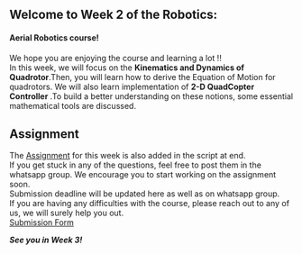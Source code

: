 ## Welcome to Week 2 of the Robotics:
#### Aerial Robotics course!
We hope you are enjoying the course and learning a lot !! </br>
In this week, we will focus on the **Kinematics and Dynamics of Quadrotor**.Then, you will learn how to derive the Equation of Motion for quadrotors. We will also learn implementation of **2-D QuadCopter Controller** .To build a better understanding on these notions, some essential mathematical tools are discussed.</br>



## Assignment 
The [Assignment](https://github.com/AeromodellingClubIITB/Aerial-Robotics/tree/main/week_2/Assignment%202_code) for this week is also added in the script at end.</br>
If you get stuck in any of the questions, feel free to post them in the whatsapp group. We encourage you to start working on the assignment soon.</br>
Submission deadline will be updated here as well as on whatsapp group.</br>
If you are having any difficulties with the course, please reach out to any of us, we will surely help you out.</br>
[Submission Form](https://forms.gle/HKgyoFSQHnar46ZX7)

***See you in Week 3!***
